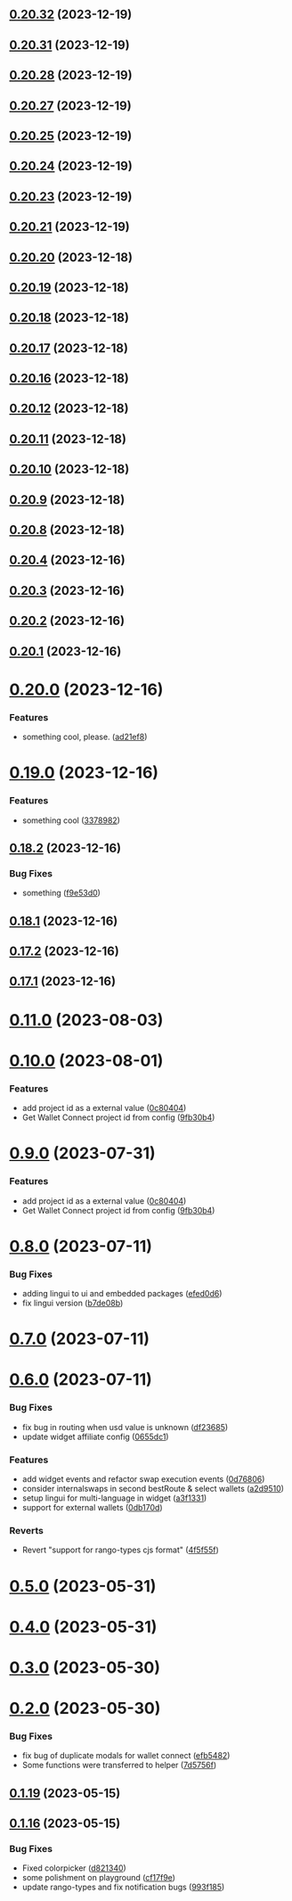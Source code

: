 ## [0.20.32](https://github.com/yeager-eren/rango-client/compare/widget-embedded@0.20.28--test...widget-embedded@0.20.32) (2023-12-19)



## [0.20.31](https://github.com/yeager-eren/rango-client/compare/widget-embedded@0.20.28--test...widget-embedded@0.20.31) (2023-12-19)



## [0.20.28](https://github.com/yeager-eren/rango-client/compare/widget-embedded@0.20.27...widget-embedded@0.20.28) (2023-12-19)



## [0.20.27](https://github.com/yeager-eren/rango-client/compare/widget-embedded@0.20.26...widget-embedded@0.20.27) (2023-12-19)



## [0.20.25](https://github.com/yeager-eren/rango-client/compare/widget-embedded@0.20.24...widget-embedded@0.20.25) (2023-12-19)



## [0.20.24](https://github.com/yeager-eren/rango-client/compare/widget-embedded@0.20.23...widget-embedded@0.20.24) (2023-12-19)



## [0.20.23](https://github.com/yeager-eren/rango-client/compare/widget-embedded@0.20.22...widget-embedded@0.20.23) (2023-12-19)



## [0.20.21](https://github.com/yeager-eren/rango-client/compare/widget-embedded@0.20.20...widget-embedded@0.20.21) (2023-12-19)



## [0.20.20](https://github.com/yeager-eren/rango-client/compare/widget-embedded@0.20.19...widget-embedded@0.20.20) (2023-12-18)



## [0.20.19](https://github.com/yeager-eren/rango-client/compare/widget-embedded@0.20.18...widget-embedded@0.20.19) (2023-12-18)



## [0.20.18](https://github.com/yeager-eren/rango-client/compare/widget-embedded@0.20.17...widget-embedded@0.20.18) (2023-12-18)



## [0.20.17](https://github.com/yeager-eren/rango-client/compare/widget-embedded@0.20.16...widget-embedded@0.20.17) (2023-12-18)



## [0.20.16](https://github.com/yeager-eren/rango-client/compare/widget-embedded@0.20.15...widget-embedded@0.20.16) (2023-12-18)



## [0.20.12](https://github.com/yeager-eren/rango-client/compare/widget-embedded@0.20.11...widget-embedded@0.20.12) (2023-12-18)



## [0.20.11](https://github.com/yeager-eren/rango-client/compare/widget-embedded@0.20.10...widget-embedded@0.20.11) (2023-12-18)



## [0.20.10](https://github.com/yeager-eren/rango-client/compare/widget-embedded@0.20.9...widget-embedded@0.20.10) (2023-12-18)



## [0.20.9](https://github.com/yeager-eren/rango-client/compare/widget-embedded@0.20.8...widget-embedded@0.20.9) (2023-12-18)



## [0.20.8](https://github.com/yeager-eren/rango-client/compare/widget-embedded@0.20.7...widget-embedded@0.20.8) (2023-12-18)



## [0.20.4](https://github.com/yeager-eren/rango-client/compare/widget-embedded@0.20.3...widget-embedded@0.20.4) (2023-12-16)



## [0.20.3](https://github.com/yeager-eren/rango-client/compare/widget-embedded@0.20.2...widget-embedded@0.20.3) (2023-12-16)



## [0.20.2](https://github.com/yeager-eren/rango-client/compare/widget-embedded@0.20.1...widget-embedded@0.20.2) (2023-12-16)



## [0.20.1](https://github.com/yeager-eren/rango-client/compare/widget-embedded@0.20.0...widget-embedded@0.20.1) (2023-12-16)



# [0.20.0](https://github.com/yeager-eren/rango-client/compare/widget-embedded@0.19.0...widget-embedded@0.20.0) (2023-12-16)


### Features

* something cool, please. ([ad21ef8](https://github.com/yeager-eren/rango-client/commit/ad21ef880af274ba131c7402a0688a243d062ad3))



# [0.19.0](https://github.com/yeager-eren/rango-client/compare/widget-embedded@0.18.2...widget-embedded@0.19.0) (2023-12-16)


### Features

* something cool ([3378982](https://github.com/yeager-eren/rango-client/commit/33789821504250e726ba8b3217f969436f617854))



## [0.18.2](https://github.com/yeager-eren/rango-client/compare/widget-embedded@0.18.1...widget-embedded@0.18.2) (2023-12-16)


### Bug Fixes

* something ([f9e53d0](https://github.com/yeager-eren/rango-client/commit/f9e53d061281f1d38e4970c3758efc8e7554ad8f))



## [0.18.1](https://github.com/yeager-eren/rango-client/compare/widget-embedded@0.17.3...widget-embedded@0.18.1) (2023-12-16)



## [0.17.2](https://github.com/yeager-eren/rango-client/compare/widget-embedded@0.17.1-next.122...widget-embedded@0.17.2) (2023-12-16)



## [0.17.1](https://github.com/yeager-eren/rango-client/compare/widget-embedded@0.18.0...widget-embedded@0.17.1) (2023-12-16)



# [0.11.0](https://github.com/rango-exchange/rango-client/compare/widget-embedded@0.10.0...widget-embedded@0.11.0) (2023-08-03)



# [0.10.0](https://github.com/rango-exchange/rango-client/compare/widget-embedded@0.8.0...widget-embedded@0.10.0) (2023-08-01)


### Features

* add project id as a external value ([0c80404](https://github.com/rango-exchange/rango-client/commit/0c80404a8cacb6c5b0338dea1e416b0b11db254b))
* Get Wallet Connect project id from config ([9fb30b4](https://github.com/rango-exchange/rango-client/commit/9fb30b4b1a83e2005bbf42553298f24b1e278e1c))



# [0.9.0](https://github.com/rango-exchange/rango-client/compare/widget-embedded@0.8.0...widget-embedded@0.9.0) (2023-07-31)


### Features

* add project id as a external value ([0c80404](https://github.com/rango-exchange/rango-client/commit/0c80404a8cacb6c5b0338dea1e416b0b11db254b))
* Get Wallet Connect project id from config ([9fb30b4](https://github.com/rango-exchange/rango-client/commit/9fb30b4b1a83e2005bbf42553298f24b1e278e1c))



# [0.8.0](https://github.com/rango-exchange/rango-client/compare/widget-embedded@0.7.0...widget-embedded@0.8.0) (2023-07-11)


### Bug Fixes

* adding lingui to ui and embedded packages ([efed0d6](https://github.com/rango-exchange/rango-client/commit/efed0d6da437bfd472f26a280adc55da1151966a))
* fix lingui version ([b7de08b](https://github.com/rango-exchange/rango-client/commit/b7de08b457314192665b9d3afa809e63ecd311a8))



# [0.7.0](https://github.com/rango-exchange/rango-client/compare/widget-embedded@0.6.0...widget-embedded@0.7.0) (2023-07-11)



# [0.6.0](https://github.com/rango-exchange/rango-client/compare/widget-embedded@0.5.0...widget-embedded@0.6.0) (2023-07-11)


### Bug Fixes

* fix bug in routing when usd value is unknown ([df23685](https://github.com/rango-exchange/rango-client/commit/df23685d63de6dbe5a3e591ef619d845573e0657))
* update widget affiliate config ([0655dc1](https://github.com/rango-exchange/rango-client/commit/0655dc1949e6e8a9b1efacb71e3f66ac3d1e30fb))


### Features

* add widget events and refactor swap execution events ([0d76806](https://github.com/rango-exchange/rango-client/commit/0d7680693dd77439de38cd0b20f263f6ae8cceb0))
* consider internalswaps in second bestRoute & select wallets ([a2d9510](https://github.com/rango-exchange/rango-client/commit/a2d9510288b534e03d6cf2ee3ed60b895607323f))
* setup lingui for multi-language in widget ([a3f1331](https://github.com/rango-exchange/rango-client/commit/a3f1331def487989a5717335b062dd9ef45876ad))
* support for external wallets ([0db170d](https://github.com/rango-exchange/rango-client/commit/0db170d28b7052e5a750d270549d9550c52789de))


### Reverts

* Revert "support for rango-types cjs format" ([4f5f55f](https://github.com/rango-exchange/rango-client/commit/4f5f55f96e8daa329588b932b19c291c30f339c4))



# [0.5.0](https://github.com/rango-exchange/rango-client/compare/widget-embedded@0.4.0...widget-embedded@0.5.0) (2023-05-31)



# [0.4.0](https://github.com/rango-exchange/rango-client/compare/widget-embedded@0.3.0...widget-embedded@0.4.0) (2023-05-31)



# [0.3.0](https://github.com/rango-exchange/rango-client/compare/widget-embedded@0.2.0...widget-embedded@0.3.0) (2023-05-30)



# [0.2.0](https://github.com/rango-exchange/rango-client/compare/widget-embedded@0.1.19...widget-embedded@0.2.0) (2023-05-30)


### Bug Fixes

* fix bug of duplicate modals for wallet connect ([efb5482](https://github.com/rango-exchange/rango-client/commit/efb54827fd51e6c6c8f42c6abf33c3d7610755e8))
* Some functions were transferred to helper ([7d5756f](https://github.com/rango-exchange/rango-client/commit/7d5756fc476728e84b16300102918542520983a7))



## [0.1.19](https://github.com/rango-exchange/rango-client/compare/widget-embedded@0.1.18...widget-embedded@0.1.19) (2023-05-15)



## [0.1.16](https://github.com/rango-exchange/rango-client/compare/widget-embedded@0.1.15...widget-embedded@0.1.16) (2023-05-15)


### Bug Fixes

* Fixed colorpicker ([d821340](https://github.com/rango-exchange/rango-client/commit/d821340fc3f5df07ccbfc3555ae4d7dba0cad49b))
* some polishment on playground ([cf17f9e](https://github.com/rango-exchange/rango-client/commit/cf17f9e2ac2efc9467c4f550e09eaf19170bbbf0))
* update rango-types and fix notification bugs ([993f185](https://github.com/rango-exchange/rango-client/commit/993f185e0b8c5e5e15a2c65ba2d85d1f9c8daa90))



